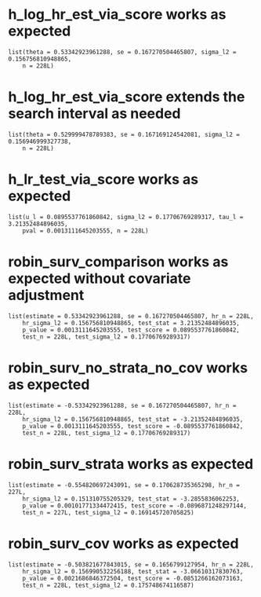 # h_log_hr_est_via_score works as expected

    list(theta = 0.53342923961288, se = 0.167270504465807, sigma_l2 = 0.156756810948865, 
        n = 228L)

# h_log_hr_est_via_score extends the search interval as needed

    list(theta = 0.529999478789383, se = 0.167169124542081, sigma_l2 = 0.156946999327738, 
        n = 228L)

# h_lr_test_via_score works as expected

    list(u_l = 0.0895537761860842, sigma_l2 = 0.17706769289317, tau_l = 3.21352484896035, 
        pval = 0.0013111645203555, n = 228L)

# robin_surv_comparison works as expected without covariate adjustment

    list(estimate = 0.53342923961288, se = 0.167270504465807, hr_n = 228L, 
        hr_sigma_l2 = 0.156756810948865, test_stat = 3.21352484896035, 
        p_value = 0.0013111645203555, test_score = 0.0895537761860842, 
        test_n = 228L, test_sigma_l2 = 0.17706769289317)

# robin_surv_no_strata_no_cov works as expected

    list(estimate = -0.53342923961288, se = 0.167270504465807, hr_n = 228L, 
        hr_sigma_l2 = 0.156756810948865, test_stat = -3.21352484896035, 
        p_value = 0.0013111645203555, test_score = -0.0895537761860842, 
        test_n = 228L, test_sigma_l2 = 0.17706769289317)

# robin_surv_strata works as expected

    list(estimate = -0.554820697243091, se = 0.170628735365298, hr_n = 227L, 
        hr_sigma_l2 = 0.151310755205329, test_stat = -3.2855836062253, 
        p_value = 0.00101771334472415, test_score = -0.0896871248297144, 
        test_n = 227L, test_sigma_l2 = 0.169145720705825)

# robin_surv_cov works as expected

    list(estimate = -0.503821677843015, se = 0.1656799127954, hr_n = 228L, 
        hr_sigma_l2 = 0.156990532256188, test_stat = -3.06610317830763, 
        p_value = 0.0021686846372504, test_score = -0.0851266162073163, 
        test_n = 228L, test_sigma_l2 = 0.175748674116587)

